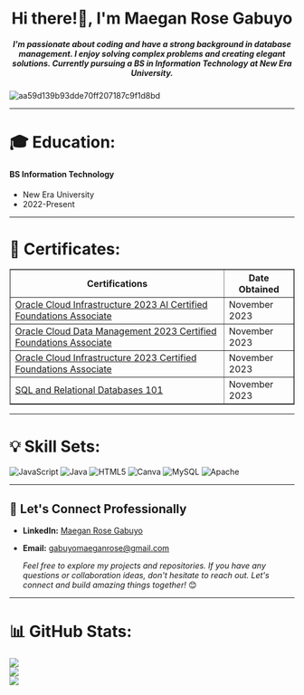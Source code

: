 <h1 align="center">Hi there!👋, I'm Maegan Rose Gabuyo</h1>
<h5 align="center" font-weight="5">I'm passionate about coding and have a strong background in database management. I enjoy solving complex problems and creating elegant solutions. Currently pursuing a BS in Information Technology at New Era University.</h5>

![aa59d139b93dde70ff207187c9f1d8bd](https://github.com/MaeganRoseGabuyo/MaeganRoseGabuyo/assets/153274593/2287d865-557e-4fa8-a394-0a7dd64077a0)

---


<!-- Proudly created with GPRM ( https://gprm.itsvg.in ) -->


 <h1 align="left">🎓 Education:</h1>
<h4>BS Information Technology</h4>
<ul>
  <li>New Era University</li>
  <li>2022-Present</li>
</ul>


 <hr/>

 
<h1 align="left"> 🏅 Certificates: </h1>

<table border="1">
        <tr>
            <th>Certifications</th>
            <th>Date Obtained</th>
        </tr>

  <tr>
<td><a href="https://catalog-education.oracle.com/pls/certview/sharebadge?id=68821CE0454DA8AB45288B08B4A66AEE2CD03F1044D1279DB557B7FF652380C8&fbclid=IwAR36aXyspwVgG7TE2XgAsJElAJBJMPZVvB6XtF_YbwwTDwQCOZNlEhz8SvA)">Oracle Cloud Infrastructure 2023 AI Certified Foundations Associate</a></td>
<td>November 2023</td>
</tr>

<tr>
<td><a href="https://catalog-education.oracle.com/pls/certview/sharebadge?id=D240DC5AE864459BF673D9E0CEC7C7BD7800F08ABF1E6D20E5E9FA01754933F2](https://catalog-education.oracle.com/pls/certview/sharebadge?id=68821CE0454DA8AB45288B08B4A66AEE2CD03F1044D1279DB557B7FF652380C8&fbclid=IwAR36aXyspwVgG7TE2XgAsJElAJBJMPZVvB6XtF_YbwwTDwQCOZNlEhz8SvA](https://catalog-education.oracle.com/pls/certview/sharebadge?id=DA69072DA438B522996776BFD2A3FECCE86E3DC62DA463542B4D3B5FEFA804D2">Oracle Cloud Data Management 2023 Certified Foundations Associate</a></td>
<td>November 2023</td>
</tr>

<tr>
<td><a href="https://catalog-education.oracle.com/pls/certview/sharebadge?id=11C7190D8985363D055DB03FA46B63185E348666C8112C7FC710B0C7F1A9C6B1">Oracle Cloud Infrastructure 2023 Certified Foundations Associate
</a></td>
<td>November 2023</td>
</tr>
        
<tr>
<td><a href="https://courses.cognitiveclass.ai/certificates/5aec7e22a21b458cba6cc28540c542ab](https://courses.cognitiveclass.ai/certificates/ea7c3de68f7a46a68bc642e2ea3d2fb4)](https://courses.cognitiveclass.ai/certificates/ea7c3de68f7a46a68bc642e2ea3d2fb4">SQL and Relational Databases 101</a></td>
<td>November 2023</td>
</tr>
       </table>

<hr>


# 💡 Skill Sets:
![JavaScript](https://img.shields.io/badge/javascript-%23323330.svg?style=for-the-badge&logo=javascript&logoColor=%23F7DF1E) ![Java](https://img.shields.io/badge/java-%23ED8B00.svg?style=for-the-badge&logo=openjdk&logoColor=white) ![HTML5](https://img.shields.io/badge/html5-%23E34F26.svg?style=for-the-badge&logo=html5&logoColor=white) ![Canva](https://img.shields.io/badge/Canva-%2300C4CC.svg?style=for-the-badge&logo=Canva&logoColor=white) ![MySQL](https://img.shields.io/badge/mysql-%2300000f.svg?style=for-the-badge&logo=mysql&logoColor=white) ![Apache](https://img.shields.io/badge/apache-%23D42029.svg?style=for-the-badge&logo=apache&logoColor=white)


<hr>

## 📨 Let's Connect Professionally
-  **LinkedIn:** [Maegan Rose Gabuyo](https://www.linkedin.com/in/maegan-rose-gabuyo-862bb3278/)
- **Email:** gabuyomaeganrose@gmail.com

   <i>Feel free to explore my projects and repositories. If you have any questions or collaboration ideas, don't hesitate to reach out. Let's connect and build amazing things together! </i>😊

<hr>
  
# 📊 GitHub Stats:
![](https://github-readme-stats.vercel.app/api?username=MaeganRoseGabuyo&theme=dark&hide_border=false&include_all_commits=false&count_private=false)<br/>
![](https://github-readme-streak-stats.herokuapp.com/?user=MaeganRoseGabuyo&theme=dark&hide_border=false)<br/>
![](https://github-readme-stats.vercel.app/api/top-langs/?username=MaeganRoseGabuyo&theme=dark&hide_border=false&include_all_commits=false&count_private=false&layout=compact)





